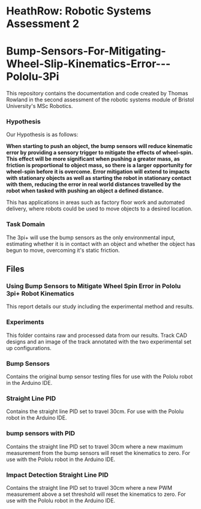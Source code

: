 # HeathRow: Robotic Systems Assessment 2
# Bump-Sensors-For-Mitigating-Wheel-Slip-Kinematics-Error---Pololu-3Pi
This repository contains the documentation and code created by Thomas Rowland in the second assessment of the robotic systems module of Bristol University's MSc Robotics. 

### Hypothesis
Our Hypothesis is as follows: <br>

**When starting to push an object, the bump sensors will reduce kinematic error by providing a sensory trigger to mitigate the effects of wheel-spin. This effect will be more significant when pushing a greater mass, as friction is proportional to object mass, so there is a larger opportunity for wheel-spin before it is overcome. Error mitigation will extend to impacts with stationary objects as well as starting the robot in stationary contact with them, reducing the error in real world distances travelled by the robot when tasked with pushing an object a defined distance.** <br>

This has applications in areas such as factory floor work and automated delivery, where robots could be used to move objects to a desired location.

### Task Domain
The 3pi+ will use the bump sensors as the only environmental input, estimating whether it is in contact with an object and whether the object has begun to move, overcoming it's static friction.


## Files

### Using Bump Sensors to Mitigate Wheel Spin Error in Pololu 3pi+ Robot Kinematics
This report details our study including the experimental method and results. 

### Experiments
This folder contains raw and processed data from our results. Track CAD designs and an image of the track annotated with the two experimental set up configurations.

### Bump Sensors
Contains the original bump sensor testing files for use with the Pololu robot in the Arduino IDE.

### Straight Line PID
Contains the straight line PID set to travel 30cm. For use with the Pololu robot in the Arduino IDE.

### bump sensors with PID
Contains the straight line PID set to travel 30cm where a new maximum measurement from the bump sensors will reset the kinematics to zero. For use with the Pololu robot in the Arduino IDE.

### Impact Detection Straight Line PID
Contains the straight line PID set to travel 30cm where a new PWM measurement above a set threshold will reset the kinematics to zero. For use with the Pololu robot in the Arduino IDE.






